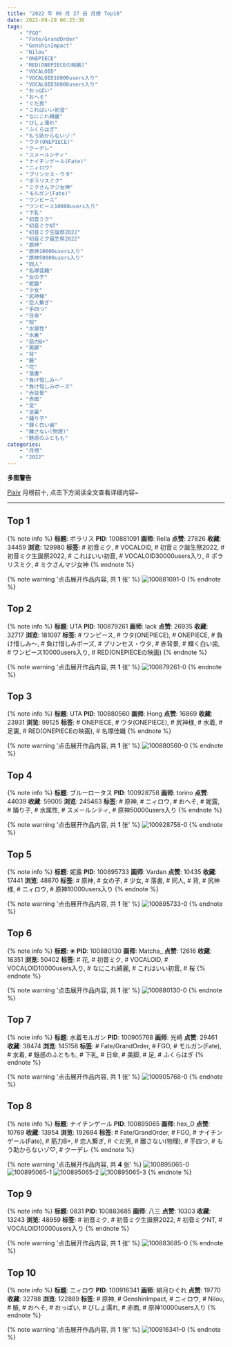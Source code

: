 ```yaml
---
title: "2022 年 09 月 27 日 月榜 Top10"
date: 2022-09-29 06:25:36
tags:
    - "FGO"
    - "Fate/GrandOrder"
    - "GenshinImpact"
    - "Nilou"
    - "ONEPIECE"
    - "RED(ONEPIECEの映画)"
    - "VOCALOID"
    - "VOCALOID10000users入り"
    - "VOCALOID30000users入り"
    - "おっぱい"
    - "おへそ"
    - "ぐだ男"
    - "これはいい初音"
    - "なにこれ綺麗"
    - "びしょ濡れ"
    - "ふくらはぎ"
    - "もう助からないゾ♡"
    - "ウタ(ONEPIECE)"
    - "クーデレ"
    - "スメールシティ"
    - "ナイチンゲール(Fate)"
    - "ニィロウ"
    - "プリンセス・ウタ"
    - "ポラリスミク"
    - "ミクさんマジ女神"
    - "モルガン(Fate)"
    - "ワンピース"
    - "ワンピース10000users入り"
    - "下乳"
    - "初音ミク"
    - "初音ミクNT"
    - "初音ミク生誕祭2022"
    - "初音ミク誕生祭2022"
    - "原神"
    - "原神10000users入り"
    - "原神50000users入り"
    - "同人"
    - "名塚佳織"
    - "女の子"
    - "妮露"
    - "少女"
    - "尻神様"
    - "恋人繋ぎ"
    - "手四つ"
    - "日傘"
    - "桜"
    - "水属性"
    - "水着"
    - "筋力B+"
    - "美脚"
    - "背"
    - "腋"
    - "花"
    - "落書"
    - "負け惜しみ〜"
    - "負け惜しみポーズ"
    - "赤背景"
    - "赤面"
    - "足"
    - "足裏"
    - "踊り子"
    - "輝く白い歯"
    - "離さない(物理)"
    - "魅惑のふともも"
categories:
    - "月榜"
    - "2022"
---
```


<i class="fa fa-triangle-exclamation"></i>**多图警告**<i class="fa fa-triangle-exclamation"></i>

[Pixiv](https://www.pixiv.net/) 月榜前十, 点击下方阅读全文查看详细内容~

<!-- more -->

---

## Top 1

{% note info %}
**标题**: ポラリス
**PID**: 100881091 **画师**: Rella
**点赞**: 27826 **收藏**: 34459 **浏览**: 129980
**标签**: # 初音ミク, # VOCALOID, # 初音ミク誕生祭2022, # 初音ミク生誕祭2022, # これはいい初音, # VOCALOID30000users入り, # ポラリスミク, # ミクさんマジ女神
{% endnote %}

{% note warning '点击展开作品内容, 共 **1** 张' %}
![100881091-0](https://i.pixiv.re/img-original/img/2022/08/31/00/39/15/100881091_p0.jpg)
{% endnote %}

## Top 2

{% note info %}
**标题**: UTA
**PID**: 100879261 **画师**: lack
**点赞**: 26935 **收藏**: 32717 **浏览**: 181097
**标签**: # ワンピース, # ウタ(ONEPIECE), # ONEPIECE, # 負け惜しみ〜, # 負け惜しみポーズ, # プリンセス・ウタ, # 赤背景, # 輝く白い歯, # ワンピース10000users入り, # RED(ONEPIECEの映画)
{% endnote %}

{% note warning '点击展开作品内容, 共 **1** 张' %}
![100879261-0](https://i.pixiv.re/img-original/img/2022/08/31/00/00/22/100879261_p0.png)
{% endnote %}

## Top 3

{% note info %}
**标题**: UTA
**PID**: 100880560 **画师**: Hong
**点赞**: 16869 **收藏**: 23931 **浏览**: 99125
**标签**: # ONEPIECE, # ウタ(ONEPIECE), # 尻神様, # 水着, # 足裏, # RED(ONEPIECEの映画), # 名塚佳織
{% endnote %}

{% note warning '点击展开作品内容, 共 **1** 张' %}
![100880560-0](https://i.pixiv.re/img-original/img/2022/08/31/00/24/20/100880560_p0.jpg)
{% endnote %}

## Top 4

{% note info %}
**标题**: ブルーロータス
**PID**: 100928758 **画师**: torino
**点赞**: 44039 **收藏**: 59005 **浏览**: 245463
**标签**: # 原神, # ニィロウ, # おへそ, # 妮露, # 踊り子, # 水属性, # スメールシティ, # 原神50000users入り
{% endnote %}

{% note warning '点击展开作品内容, 共 **1** 张' %}
![100928758-0](https://i.pixiv.re/img-original/img/2022/09/02/00/00/42/100928758_p0.jpg)
{% endnote %}

## Top 5

{% note info %}
**标题**: 妮露
**PID**: 100895733 **画师**: Vardan
**点赞**: 10435 **收藏**: 17441 **浏览**: 48870
**标签**: # 原神, # 女の子, # 少女, # 落書, # 同人, # 背, # 尻神様, # ニィロウ, # 原神10000users入り
{% endnote %}

{% note warning '点击展开作品内容, 共 **1** 张' %}
![100895733-0](https://i.pixiv.re/img-original/img/2022/08/31/18/37/57/100895733_p0.jpg)
{% endnote %}

## Top 6

{% note info %}
**标题**: ❀
**PID**: 100880130 **画师**: Matcha_
**点赞**: 12616 **收藏**: 16351 **浏览**: 50402
**标签**: # 花, # 初音ミク, # VOCALOID, # VOCALOID10000users入り, # なにこれ綺麗, # これはいい初音, # 桜
{% endnote %}

{% note warning '点击展开作品内容, 共 **1** 张' %}
![100880130-0](https://i.pixiv.re/img-original/img/2022/08/31/00/12/35/100880130_p0.png)
{% endnote %}

## Top 7

{% note info %}
**标题**: 水着モルガン
**PID**: 100905768 **画师**: 光崎
**点赞**: 29461 **收藏**: 38474 **浏览**: 145158
**标签**: # Fate/GrandOrder, # FGO, # モルガン(Fate), # 水着, # 魅惑のふともも, # 下乳, # 日傘, # 美脚, # 足, # ふくらはぎ
{% endnote %}

{% note warning '点击展开作品内容, 共 **1** 张' %}
![100905768-0](https://i.pixiv.re/img-original/img/2022/09/01/00/00/07/100905768_p0.png)
{% endnote %}

## Top 8

{% note info %}
**标题**: ナイチンゲール
**PID**: 100895065 **画师**: hex_D
**点赞**: 10769 **收藏**: 13954 **浏览**: 192694
**标签**: # Fate/GrandOrder, # FGO, # ナイチンゲール(Fate), # 筋力B+, # 恋人繋ぎ, # ぐだ男, # 離さない(物理), # 手四つ, # もう助からないゾ♡, # クーデレ
{% endnote %}

{% note warning '点击展开作品内容, 共 **4** 张' %}
![100895065-0](https://i.pixiv.re/img-original/img/2022/08/31/18/08/28/100895065_p0.jpg)
![100895065-1](https://i.pixiv.re/img-original/img/2022/08/31/18/08/28/100895065_p1.jpg)
![100895065-2](https://i.pixiv.re/img-original/img/2022/08/31/18/08/28/100895065_p2.jpg)
![100895065-3](https://i.pixiv.re/img-original/img/2022/08/31/18/08/28/100895065_p3.jpg)
{% endnote %}

## Top 9

{% note info %}
**标题**: 0831
**PID**: 100883685 **画师**: 八三
**点赞**: 10303 **收藏**: 13243 **浏览**: 48959
**标签**: # 初音ミク, # 初音ミク生誕祭2022, # 初音ミクNT, # VOCALOID10000users入り
{% endnote %}

{% note warning '点击展开作品内容, 共 **1** 张' %}
![100883685-0](https://i.pixiv.re/img-original/img/2022/08/31/02/47/22/100883685_p0.png)
{% endnote %}

## Top 10

{% note info %}
**标题**: ニィロウ
**PID**: 100916341 **画师**: 緋月ひぐれ
**点赞**: 19770 **收藏**: 32788 **浏览**: 122889
**标签**: # 原神, # GenshinImpact, # ニィロウ, # Nilou, # 腋, # おへそ, # おっぱい, # びしょ濡れ, # 赤面, # 原神10000users入り
{% endnote %}

{% note warning '点击展开作品内容, 共 **1** 张' %}
![100916341-0](https://i.pixiv.re/img-original/img/2022/09/01/14/11/01/100916341_p0.png)
{% endnote %}
